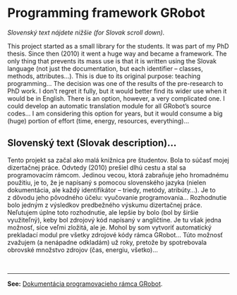 # Programming framework GRobot

*Slovenský text nájdete nižšie (for Slovak scroll down).*

This project started as a small library for the students. It was part of my PhD thesis. Since then (2010) it went a huge way and became a framework. The only thing that prevents its mass use is that it is written using the Slovak language (not just the documentation, but each identifier – classes, methods, attributes…). This is due to its original purpose: teaching programming… The decision was one of the results of the pre-research to PhD work. I don’t regret it fully, but it would better find its wider use when it would be in English. There is an option, however, a very complicated one. I could develop an automatic translation module for all GRobot’s source codes… I am considering this option for years, but it would consume a big (huge) portion of effort (time, energy, resources, everything)…

## Slovenský text (Slovak description)…

Tento projekt sa začal ako malá knižnica pre študentov. Bola to súčasť mojej dizertačnej práce. Odvtedy (2010) prešiel dlhú cestu a&nbsp;stal sa programovacím rámcom. Jedinou vecou, ktorá zabraňuje jeho hromadnému použitiu, je to, že je napísaný s&nbsp;pomocou slovenského jazyka (nielen dokumentácia, ale každý identifikátor&nbsp;– triedy, metódy, atribúty…). Je to z&nbsp;dôvodu jeho pôvodného účelu: vyučovanie programovania… Rozhodnutie bolo jedným z&nbsp;výsledkov predbežného výskumu dizertačnej práce. Neľutujem úplne toto rozhodnutie, ale lepšie by bolo (bol by širšie využiteľný), keby bol zdrojový kód napísaný v&nbsp;angličtine. Je tu však jedna možnosť, síce veľmi zložitá, ale je. Mohol by som vytvoriť automatický prekladací modul pre všetky zdrojové kódy rámca GRobot… Túto možnosť zvažujem (a nenápadne odkladám) už roky, pretože by spotrebovala obrovské množstvo zdrojov (čas, energiu, všetko)…

&nbsp;

___

**See:** [Dokumentácia programovacieho rámca GRobot](https://pdfweb.truni.sk/horvath/GRobot/).

[//]: # (**See:** Programming framework GRobot project https://github.com/users/raubirius/projects/1.)
